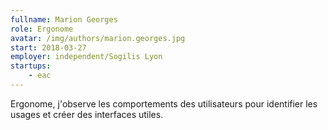 ```yaml
---
fullname: Marion Georges
role: Ergonome
avatar: /img/authors/marion.georges.jpg
start: 2018-03-27
employer: independent/Sogilis Lyon
startups:
    - eac
---
```


Ergonome, j'observe les comportements des utilisateurs pour identifier les usages et créer des interfaces utiles.